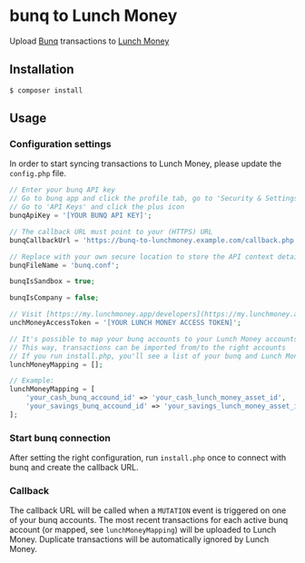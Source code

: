 # bunq to Lunch Money
Upload [Bunq](https://www.bunq.com/) transactions to [Lunch Money](https://lunchmoney.app/)

## Installation

```shell
$ composer install
```

## Usage

### Configuration settings
In order to start syncing transactions to Lunch Money, please update the `config.php` file.

```php
// Enter your bunq API key
// Go to bunq app and click the profile tab, go to 'Security & Settings' and then 'Developers'
// Go to 'API Keys' and click the plus icon
bunqApiKey = '[YOUR BUNQ API KEY]';
```
```php
// The callback URL must point to your (HTTPS) URL
bunqCallbackUrl = 'https://bunq-to-lunchmoney.example.com/callback.php';
```
```php
// Replace with your own secure location to store the API context details
bunqFileName = 'bunq.conf';
```
```php
bunqIsSandbox = true;
```
```php
bunqIsCompany = false;
```
```php
// Visit [https://my.lunchmoney.app/developers](https://my.lunchmoney.app/developers) to request an access token
unchMoneyAccessToken = '[YOUR LUNCH MONEY ACCESS TOKEN]';
```
```php
// It's possible to map your bunq accounts to your Lunch Money accounts (Assets)
// This way, transactions can be imported from/to the right accounts
// If you run install.php, you'll see a list of your bunq and Lunch Money accounts
lunchMoneyMapping = [];

// Example: 
lunchMoneyMapping = [
    'your_cash_bunq_accound_id' => 'your_cash_lunch_money_asset_id',
    'your_savings_bunq_accound_id' => 'your_savings_lunch_money_asset_id'
];
```

### Start bunq connection
After setting the right configuration, run `install.php` once to connect with bunq and create the callback URL.

### Callback
The callback URL will be called when a `MUTATION` event is triggered on one of your bunq accounts. The most recent transactions for each active bunq account (or mapped, see `lunchMoneyMapping`) will be uploaded to Lunch Money. Duplicate transactions will be automatically ignored by Lunch Money.